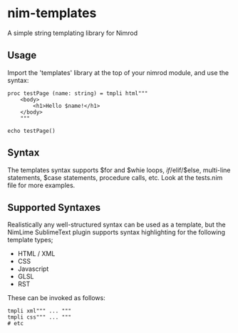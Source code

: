 nim-templates
=============

A simple string templating library for Nimrod

Usage
-----
Import the 'templates' library at the top of your nimrod module, and use the syntax:

```nimrod
proc testPage (name: string) = tmpli html"""
    <body>
        <h1>Hello $name!</h1>
    </body>
    """

echo testPage()
```

Syntax
------
The templates syntax supports $for and $whie loops, $if/$elif/$else, multi-line statements, $case statements, procedure calls, etc. Look at the tests.nim file for more examples.


Supported Syntaxes
------------------
Realistically any well-structured syntax can be used as a template, but the NimLime SublimeText plugin supports syntax highlighting for the following template types;

- HTML / XML
- CSS
- Javascript
- GLSL
- RST

These can be invoked as follows:

```nimrod
tmpli xml""" ... """
tmpli css""" ... """
# etc
```